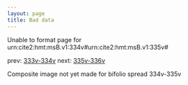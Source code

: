 ```yaml
---
layout: page
title: Bad data
---
```


Unable to format page for urn:cite2:hmt:msB.v1:334v#urn:cite2:hmt:msB.v1:335v#

prev: [333v-334v](../333v-334v/) next: [335v-336v](../335v-336v/)

Composite image not yet made for bifolio spread 334v-335v

